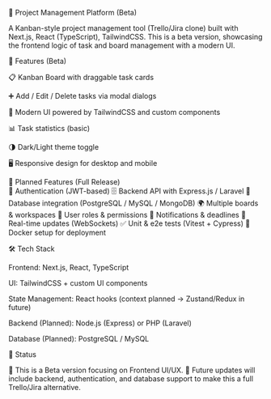 📌 Project Management Platform (Beta)

A Kanban-style project management tool (Trello/Jira clone) built with Next.js, React (TypeScript), TailwindCSS.
This is a beta version, showcasing the frontend logic of task and board management with a modern UI.

🚀 Features (Beta)

📋 Kanban Board with draggable task cards

➕ Add / Edit / Delete tasks via modal dialogs

🎨 Modern UI powered by TailwindCSS and custom components

📊 Task statistics (basic)

🌗 Dark/Light theme toggle

🖥 Responsive design for desktop and mobile

🔮 Planned Features (Full Release)     
🔐 Authentication (JWT-based)
🗄 Backend API with Express.js / Laravel
💾 Database integration (PostgreSQL / MySQL / MongoDB)
🌍 Multiple boards & workspaces
👥 User roles & permissions
🔔 Notifications & deadlines
🔄 Real-time updates (WebSockets)
✅ Unit & e2e tests (Vitest + Cypress)
🐳 Docker setup for deployment

🛠 Tech Stack

Frontend: Next.js, React, TypeScript

UI: TailwindCSS + custom UI components

State Management: React hooks (context planned → Zustand/Redux in future)

Backend (Planned): Node.js (Express) or PHP (Laravel)

Database (Planned): PostgreSQL / MySQL


📌 Status

🔹 This is a Beta version focusing on Frontend UI/UX.
🔹 Future updates will include backend, authentication, and database support to make this a full Trello/Jira alternative.
